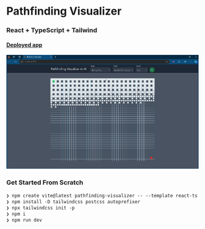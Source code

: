 # Pathfinding Visualizer

### React + TypeScript + Tailwind

#### [Deployed app](https://pathfinding-algos-in-ai.netlify.app/)

![app-demo](./public/pathfinding-visualizer.gif)

### Get Started From Scratch

```
❯ npm create vite@latest pathfinding-visualizer -- --template react-ts
❯ npm install -D tailwindcss postcss autoprefixer
❯ npx tailwindcss init -p
❯ npm i
❯ npm run dev
```
